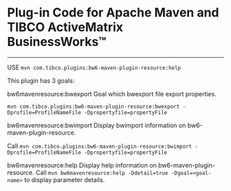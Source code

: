 # Plug-in Code for Apache Maven and TIBCO ActiveMatrix BusinessWorks™

***
USE
 `mvn com.tibco.plugins:bw6-maven-plugin-resource:help`
 
This plugin has 3 goals:

bw6mavenresource:bwexport
  Goal which bwexport file export properties. 
  
  `mvn com.tibco.plugins:bw6-maven-plugin-resource:bwexport -Dprofile=ProfileNameFile -Dpropertyfile=propertyFile`

bw6mavenresource:bwimport
  Display bwimport information on bw6-maven-plugin-resource. 
  
  Call `mvn com.tibco.plugins:bw6-maven-plugin-resource:bwimport -Dprofile=ProfileNameFile -Dpropertyfile=propertyFile`

bw6mavenresource:help
  Display help information on bw6-maven-plugin-resource.
  Call `mvn bw6mavenresource:help -Ddetail=true -Dgoal=<goal-name>` to display
  parameter details.
